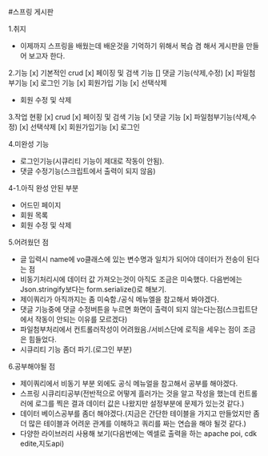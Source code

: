#스프링 게시판

1.취지
- 이제까지 스프링을 배웠는데 배운것을 기억하기 위해서 복습 겸 해서 게시판을 만들어 보고자 한다.

2.기능
[x] 기본적인 crud
[x] 페이징 및 검색 기능 
[] 댓글 기능(삭제,수정)
[x] 파일첨부기능
[x] 로그인 기능
[x] 회원가입 기능
[x] 선택삭제
- 회원 수정 및 삭제

3.작업 현황
[x] crud
[x] 페이징 및 검색 기능
[x] 댓글 기능
[x] 파일첨부기능(삭제,수정)
[x] 선택삭제
[x] 회원가입기능
[x] 로그인

4.미완성 기능
- 로그인기능(시큐리티 기능이 제대로 작동이 안됨).
- 댓글 수정기능(스크립트에서 출력이 되지 않음)

4-1.아직 완성 안된 부분
- 어드민 페이지
- 회원 목록 
- 회원 수정 및 삭제

5.어려웠던 점
- 글 입력시 name에 vo클래스에 있는 변수명과 일치가 되어야 데이터가 전송이 된다는 점
- 비동기처리시에 데이터 값 가져오는것이 아직도 조금은 미숙했다. 다음번에는 Json.stringify보다는 form.serialize()로 해보기.
- 제이쿼리가 아직까지는 좀 미숙함./공식 메뉴엘을 참고해서 봐야겠다.
- 댓글 기능중에 댓글 수정버튼을 누르면 화면이 출력이 되지 않는다는점(스크립트단에서 작동이 안되는 이유를 모르겠다)
- 파일첨부처리에서 컨트롤러작성이 어려웠음./서비스단에 로직을 세우는 점이 조금은 힘들었다.
- 시큐리티 기능 좀더 파기.(로그인 부분)

6.공부해야될 점
- 제이쿼리에서 비동기 부분 외에도 공식 메뉴얼을 참고해서 공부를 해야겠다.
- 스프링 시큐리티공부(전반적으로 어떻게 흘러가는 것을 알고 작성을 했는데 컨트롤러에 로그를 찍은 결과 데이터 값은 나왔지만 설정부분에 문제가 있는것 같다.)
- 데이터 베이스공부를 좀더 해야겠다.(지금은 간단한 테이블을 가지고 만들었지만 좀더 많은 테이블과 어려운 관계를 이해하고 쿼리를 짜는 연습을 해야 될것 같다.)
- 다양한 라이브러리 사용해 보기(다음번에는 엑셀로 출력을 하는 apache poi, cdk edite,지도api)
